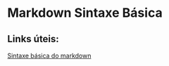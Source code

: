 # Markdown Sintaxe Básica



## Links úteis:

[Sintaxe básica do markdown](https://www.markdownguide.org/basic-syntax/)
